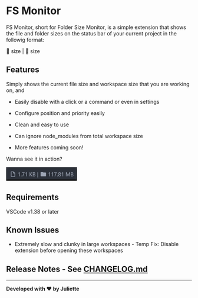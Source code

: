 # FS Monitor

FS Monitor, short for Folder Size Monitor, is a simple extension that shows the file and folder sizes on the status bar of your current project in the followig format:

:page_with_curl: size | :file_folder: size

## Features

Simply shows the current file size and workspace size that you are working on, and

- Easily disable with a click or a command or even in settings

- Configure position and priority easily

- Clean and easy to use

- Can ignore node_modules from total workspace size

- More features coming soon!

Wanna see it in action?

![Screenshot](images/screenshot.png)

## Requirements

VSCode v1.38 or later

## Known Issues

- Extremely slow and clunky in large workspaces - Temp Fix: Disable extension before opening these workspaces

## Release Notes - See [CHANGELOG.md](CHANGELOG.md)

---

**Developed with ❤️ by Juliette**
